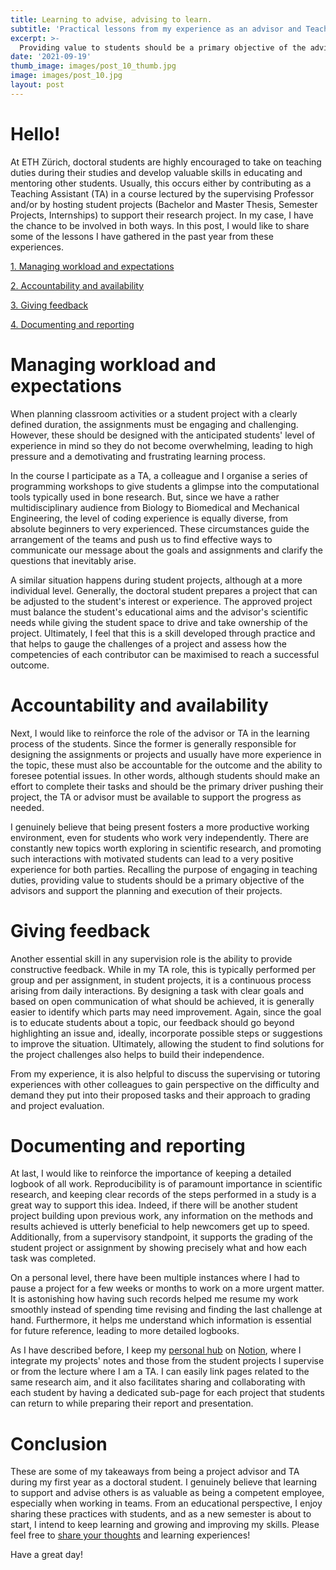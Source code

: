```yaml
---
title: Learning to advise, advising to learn.
subtitle: 'Practical lessons from my experience as an advisor and Teaching Assistant.'
excerpt: >-
  Providing value to students should be a primary objective of the advisors and support the planning and execution of their projects.
date: '2021-09-19'
thumb_image: images/post_10_thumb.jpg
image: images/post_10.jpg
layout: post
---
```


# Hello!

At ETH Zürich, doctoral students are highly encouraged to take on teaching duties during their studies and develop valuable skills in educating and mentoring other students. Usually, this occurs either by contributing as a Teaching Assistant (TA) in a course lectured by the supervising Professor and/or by hosting student projects (Bachelor and Master Thesis, Semester Projects, Internships) to support their research project. In my case, I have the chance to be involved in both ways. In this post, I would like to share some of the lessons I have gathered in the past year from these experiences.

[1. Managing workload and expectations](#expectations)

[2. Accountability and availability](#account_avail)

[3. Giving feedback](#feedback)

[4. Documenting and reporting](#document)


# <a name="expectations">Managing workload and expectations</a>

When planning classroom activities or a student project with a clearly defined duration, the assignments must be engaging and challenging. However, these should be designed with the anticipated students' level of experience in mind so they do not become overwhelming, leading to high pressure and a demotivating and frustrating learning process.

In the course I participate as a TA, a colleague and I organise a series of programming workshops to give students a glimpse into the computational tools typically used in bone research. But, since we have a rather multidisciplinary audience from Biology to Biomedical and Mechanical Engineering, the level of coding experience is equally diverse, from absolute beginners to very experienced. These circumstances guide the arrangement of the teams and push us to find effective ways to communicate our message about the goals and assignments and clarify the questions that inevitably arise.

A similar situation happens during student projects, although at a more individual level. Generally, the doctoral student prepares a project that can be adjusted to the student's interest or experience. The approved project must balance the student's educational aims and the advisor's scientific needs while giving the student space to drive and take ownership of the project.
Ultimately, I feel that this is a skill developed through practice and that helps to gauge the challenges of a project and assess how the competencies of each contributor can be maximised to reach a successful outcome.


# <a name="account_avail">Accountability and availability</a>

Next, I would like to reinforce the role of the advisor or TA in the learning process of the students. Since the former is generally responsible for designing the assignments or projects and usually have more experience in the topic, these must also be accountable for the outcome and the ability to foresee potential issues. In other words, although students should make an effort to complete their tasks and should be the primary driver pushing their project, the TA or advisor must be available to support the progress as needed.

I genuinely believe that being present fosters a more productive working environment, even for students who work very independently. There are constantly new topics worth exploring in scientific research, and promoting such interactions with motivated students can lead to a very positive experience for both parties.
Recalling the purpose of engaging in teaching duties, providing value to students should be a primary objective of the advisors and support the planning and execution of their projects.

# <a name="feedback">Giving feedback</a>

Another essential skill in any supervision role is the ability to provide constructive feedback. While in my TA role, this is typically performed per group and per assignment, in student projects, it is a continuous process arising from daily interactions. By designing a task with clear goals and based on open communication of what should be achieved, it is generally easier to identify which parts may need improvement. Again, since the goal is to educate students about a topic, our feedback should go beyond highlighting an issue and, ideally, incorporate possible steps or suggestions to improve the situation. Ultimately, allowing the student to find solutions for the project challenges also helps to build their independence.

From my experience, it is also helpful to discuss the supervising or tutoring experiences with other colleagues to gain perspective on the difficulty and demand they put into their proposed tasks and their approach to grading and project evaluation.

# <a name="document">Documenting and reporting</a>

At last, I would like to reinforce the importance of keeping a detailed logbook of all work. Reproducibility is of paramount importance in scientific research, and keeping clear records of the steps performed in a study is a great way to support this idea. Indeed, if there will be another student project building upon previous work, any information on the methods and results achieved is utterly beneficial to help newcomers get up to speed. Additionally, from a supervisory standpoint, it supports the grading of the student project or assignment by showing precisely what and how each task was completed.

On a personal level, there have been multiple instances where I had to pause a project for a few weeks or months to work on a more urgent matter. It is astonishing how having such records helped me resume my work smoothly instead of spending time revising and finding the last challenge at hand. Furthermore, it helps me understand which information is essential for future reference, leading to more detailed logbooks.

As I have described before, I keep my [personal hub](https://franciscomcm.github.io/blog/four-tools-for-personal-productivity/#the_hub) on [Notion](https://www.notion.so), where I integrate my projects' notes and those from the student projects I supervise or from the lecture where I am a TA. I can easily link pages related to the same research aim, and it also facilitates sharing and collaborating with each student by having a dedicated sub-page for each project that students can return to while preparing their report and presentation.

# Conclusion

These are some of my takeaways from being a project advisor and TA during my first year as a doctoral student. I genuinely believe that learning to support and advise others is as valuable as being a competent employee, especially when working in teams. From an educational perspective, I enjoy sharing these practices with students, and as a new semester is about to start, I intend to keep learning and growing and improving my skills. Please feel free to [share your thoughts](https://twitter.com/_franciscomcm) and learning experiences!

Have a great day!
